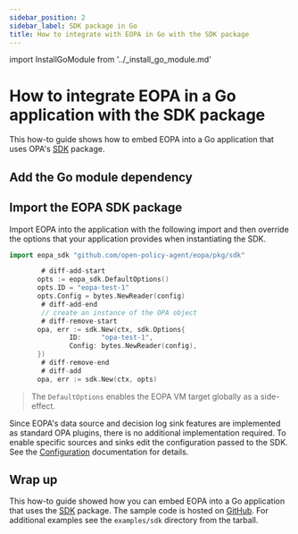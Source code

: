 ```yaml
---
sidebar_position: 2
sidebar_label: SDK package in Go
title: How to integrate with EOPA in Go with the SDK package
---
```


<!-- markdownlint-disable MD044 -->
import InstallGoModule from '../_install_go_module.md'


# How to integrate EOPA in a Go application with the SDK package

This how-to guide shows how to embed EOPA into a Go application that uses OPA's
[SDK](https://pkg.go.dev/github.com/open-policy-agent/opa/sdk) package.


## Add the Go module dependency

<InstallGoModule />


## Import the EOPA SDK package

Import EOPA into the application with the following import and then
override the options that your application provides when instantiating the SDK.

```go
import eopa_sdk "github.com/open-policy-agent/eopa/pkg/sdk"
```

```go
        # diff-add-start
       opts := eopa_sdk.DefaultOptions()
       opts.ID = "eopa-test-1"
       opts.Config = bytes.NewReader(config)
        # diff-add-end
        // create an instance of the OPA object
        # diff-remove-start
       opa, err := sdk.New(ctx, sdk.Options{
               ID:     "opa-test-1",
               Config: bytes.NewReader(config),
       })
        # diff-remove-end
        # diff-add
       opa, err := sdk.New(ctx, opts)
```

> The `DefaultOptions` enables the EOPA VM target globally as a side-effect.

Since EOPA's data source and decision log sink features are
implemented as standard OPA plugins, there is no additional implementation
required. To enable specific sources and sinks edit the configuration passed to
the SDK. See the [Configuration](/eopa/reference/configuration)
documentation for details.


## Wrap up

This how-to guide showed how you can embed EOPA into a Go application that
uses the [SDK](https://pkg.go.dev/github.com/open-policy-agent/opa/sdk) package.
The sample code is hosted on
[GitHub](https://github.com/open-policy-agent/eopa/tree/main/examples/go-sdk).
For additional examples see the `examples/sdk` directory from the tarball.
